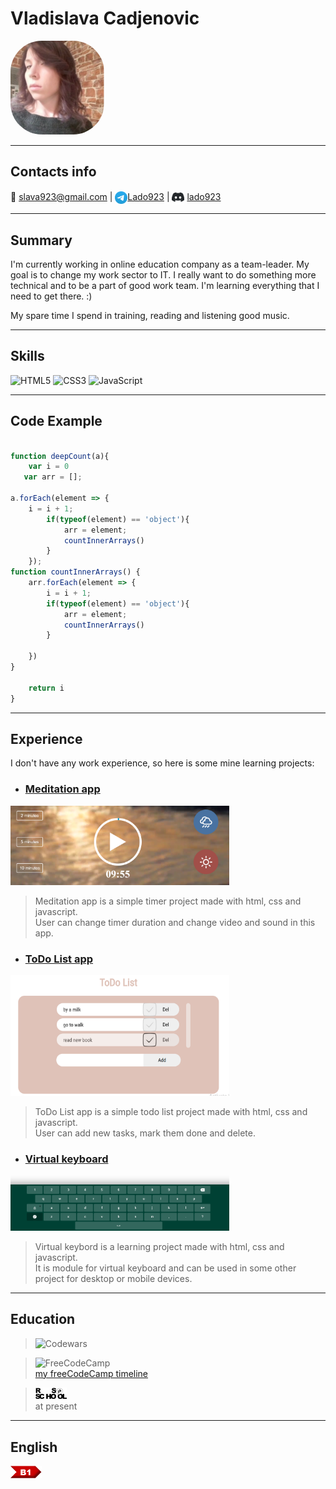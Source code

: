 # Vladislava Cadjenovic

<img align="rigth" alt="rsschool" width="150px" style="border-radius: 50px"
 src="assets\photo.jpg" />

 ***
## Contacts info
📧 slava923@gmail.com   |   [<img align="center" alt="rsschool" width="20px"  src="assets\tg-logo.png" />](https://t.me/Lado923)[Lado923](https://t.me/Lado923)   |   [<img align="center" alt="rsschool" width="20px"  src="assets\Discord-Logo-Black.png" />](https://discord.com/users/AXELAREDZ#2908) [lado923](https://discord.com/users/lado923#4487)

***
## Summary

I'm currently working in online education company as a team-leader. My goal is to change my work sector to IT. I really want to do something more technical and to be a part of good work team.
I'm learning everything that I need to get there. :)

My spare time I spend in training, reading and listening good music.

***

## Skills

![HTML5](https://img.shields.io/badge/html5-%23E34F26.svg?style=for-the-badge&logo=html5&logoColor=white)   ![CSS3](https://img.shields.io/badge/css3-%231572B6.svg?style=for-the-badge&logo=css3&logoColor=white)   ![JavaScript](https://img.shields.io/badge/javascript-%23323330.svg?style=for-the-badge&logo=javascript&logoColor=%23F7DF1E)

***

## Code Example

```javascript

function deepCount(a){
    var i = 0
   var arr = [];

a.forEach(element => {
    i = i + 1;
        if(typeof(element) == 'object'){
            arr = element;
            countInnerArrays()
        }
    });
function countInnerArrays() {
    arr.forEach(element => {
        i = i + 1;
        if(typeof(element) == 'object'){
            arr = element;
            countInnerArrays()
        }

    })
}

    return i
}

```

***

## Experience

I don't have any work experience, so here is some mine learning projects:

 - ### [Meditation app](https://lado923.github.io/meditation_app/)
 
 <img alt="rsschool" width="350px" src="assets\meditation_app.png" />

 > Meditation app is a simple timer project made with html, css and javascript.  
 > User can change timer duration and change video and sound in this app.  
 




 - ### [ToDo List app](https://lado923.github.io/ToDo_List/)

<img alt="rsschool" width="350px" src="assets\ToDo_List_app.png" />

> ToDo List app is a simple todo list project made with html, css and javascript.  
> User can add new tasks, mark them done and delete.  





 - ### [Virtual keyboard](https://lado923.github.io/Virtual_keyboard/)

  <img alt="rsschool" width="350px" src="assets\virtual_keyboard_app.png" />

  > Virtual keybord is a learning project made with html, css and javascript.  
  > It is module for virtual keyboard and can be used in some other project for desktop or mobile devices.  

 ***

## Education

 >![Codewars](https://www.codewars.com/users/Lado923/badges/large)

>![FreeCodeCamp](https://img.shields.io/badge/Freecodecamp-%23123.svg?&style=for-the-badge&logo=freecodecamp&logoColor=green)  
> [my freeCodeCamp timeline](https://www.freecodecamp.org/fcce5e1cad2-8246-4c36-92fa-7d9c7b335e46)

>[<img align="rigth" alt="rsschool" width="50px" src="assets\rsschool_logo.png" />](https://rs.school/)  
> at present

***

## English

<img align="rigth" alt="rsschool" width="50px" src="assets\english_level.png" />




